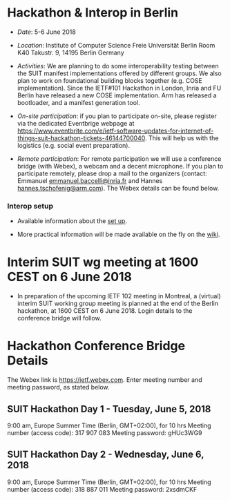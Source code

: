 # Hackathon & Interop in Berlin

- *Date*: 5-6 June 2018

- *Location*:
	Institute of Computer Science 
	Freie Universität Berlin 
	Room K40 
	Takustr. 9, 
	14195 Berlin 
	Germany

- *Activities*: 
We are planning to do some interoperability testing between the SUIT manifest implementations offered by different groups. We also plan to work on foundational building blocks together (e.g. COSE implementation). Since the IETF#101 Hackathon in London, Inria and FU Berlin have released a new COSE implementation. Arm has released a bootloader, and a manifest generation tool.

- *On-site participation*: if you plan to participate on-site, please register via the dedicated Eventbrige webpage at https://www.eventbrite.com/e/ietf-software-updates-for-internet-of-things-suit-hackathon-tickets-46144700040. This will help us with the logistics (e.g. social event preparation). 

- *Remote participation*:
	For remote participation we will use a conference bridge (with Webex), a webcam and a decent microphone. If you plan to participate remotely, please drop a mail to the organizers (contact: Emmanuel <emmanuel.baccelli@inria.fr> and Hannes <hannes.tschofenig@arm.com>). The Webex details can be found below. 

### Interop setup
- Available information about the [set up](https://github.com/suit-wg/Hackathon-Interim-Berlin/wiki/Interop-Setup).

- More practical information will be made available on the fly on the [wiki](https://github.com/suit-wg/Hackathon-Interim-Berlin/wiki).

# Interim SUIT wg meeting at 1600 CEST on 6 June 2018
- In preparation of the upcoming IETF 102 meeting in Montreal, a (virtual) interim SUIT working group meeting is planned at the end of the Berlin hackathon, at 1600 CEST on 6 June 2018. Login details to the conference bridge will follow. 

# Hackathon Conference Bridge Details

The Webex link is https://ietf.webex.com. Enter meeting number and meeting password, as stated below. 

## SUIT Hackathon Day 1 - Tuesday, June 5, 2018
9:00 am, Europe Summer Time (Berlin, GMT+02:00), for 10 hrs
Meeting number (access code): 317 907 083
Meeting password: gHUc3WG9

## SUIT Hackathon Day 2 - Wednesday, June 6, 2018
9:00 am, Europe Summer Time (Berlin, GMT+02:00), for 10 hrs
Meeting number (access code): 318 887 011
Meeting password: 2xsdmCKF


